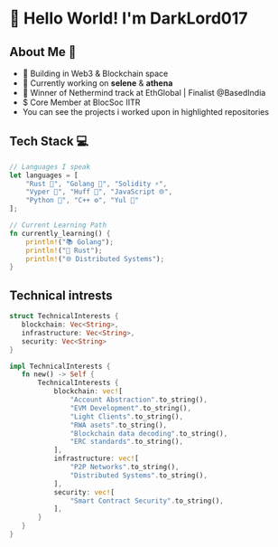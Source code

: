 # 👋 Hello World! I'm DarkLord017



## About Me 🚀
- 🌱 Building in Web3 & Blockchain space
- 🔭 Currently working on **selene** & **athena**
- 🌟 Winner of Nethermind track at EthGlobal | Finalist @BasedIndia
- $ Core Member at BlocSoc IITR
- You can see the projects i worked upon in highlighted repositories
  

## Tech Stack 💻
```rust
// Languages I speak
let languages = [
    "Rust 🦀", "Golang 🐹", "Solidity ⚡", 
    "Vyper 🐍", "Huff 🔧", "JavaScript 🌐",
    "Python 🐍", "C++ ⚙️", "Yul 🔬"
];

// Current Learning Path
fn currently_learning() {
    println!("📚 Golang");
    println!("🦀 Rust");
    println!("🌐 Distributed Systems");
}


```

## Technical intrests
```rust
struct TechnicalInterests {
   blockchain: Vec<String>,
   infrastructure: Vec<String>,
   security: Vec<String>
}

impl TechnicalInterests {
   fn new() -> Self {
       TechnicalInterests {
           blockchain: vec![
               "Account Abstraction".to_string(),
               "EVM Development".to_string(),
               "Light Clients".to_string(),
               "RWA asets".to_string(),
               "Blockchain data decoding".to_string(),
               "ERC standards".to_string(),
           ],
           infrastructure: vec![
               "P2P Networks".to_string(),
               "Distributed Systems".to_string(),
           ],
           security: vec![
               "Smart Contract Security".to_string(),
           ],
       }
   }
}
